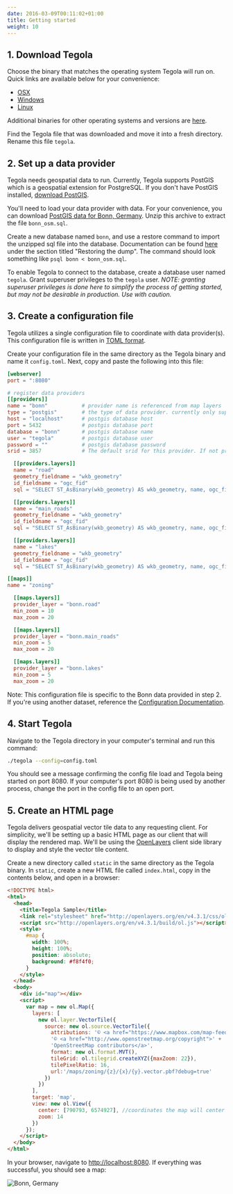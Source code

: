 ```yaml
---
date: 2016-03-09T00:11:02+01:00
title: Getting started
weight: 10
---
```


## 1. Download Tegola
Choose the binary that matches the operating system Tegola will run on. Quick links are available below for your convenience:

- [OSX](https://github.com/terranodo/tegola/releases/download/v0.3.2/tegola_darwin_amd64)
- [Windows](https://github.com/terranodo/tegola/releases/download/v0.3.2/tegola_windows_amd64.exe)
- [Linux](https://github.com/terranodo/tegola/releases/download/v0.3.2/tegola_linux_amd64)

Additional binaries for other operating systems and versions are [here](https://github.com/terranodo/tegola/releases).

Find the Tegola file that was downloaded and move it into a fresh directory. Rename this file `tegola`.

## 2. Set up a data provider

Tegola needs geospatial data to run. Currently, Tegola supports PostGIS which is a geospatial extension for PostgreSQL. If you don't have PostGIS installed, [download PostGIS](http://postgis.net/install/).

You'll need to load your data provider with data. For your convenience, you can download [PostGIS data for Bonn, Germany](https://s3-us-west-2.amazonaws.com/tegola/bonn_osm.sql.tgz). Unzip this archive to extract the file `bonn_osm.sql`.

Create a new database named `bonn`, and use a restore command to import the unzipped sql file into the database. Documentation can be found [here](https://www.postgresql.org/docs/current/static/backup.html) under the section titled "Restoring the dump". The command should look something like `psql bonn < bonn_osm.sql`.

To enable Tegola to connect to the database, create a database user named `tegola`. Grant superuser privileges to the `tegola` user. *NOTE: granting superuser privileges is done here to simplify the process of getting started, but may not be desirable in production. Use with caution.*

## 3. Create a configuration file

Tegola utilizes a single configuration file to coordinate with data provider(s). This configuration file is written in [TOML format](https://github.com/toml-lang/toml).

Create your configuration file in the same directory as the Tegola binary and name it `config.toml`. Next, copy and paste the following into this file:

```toml
[webserver]
port = ":8080"

# register data providers
[[providers]]
name = "bonn"           # provider name is referenced from map layers
type = "postgis"        # the type of data provider. currently only supports postgis
host = "localhost"      # postgis database host
port = 5432             # postgis database port
database = "bonn"       # postgis database name
user = "tegola"         # postgis database user
password = ""           # postgis database password
srid = 3857             # The default srid for this provider. If not provided it will be WebMercator (3857)

  [[providers.layers]]
  name = "road"
  geometry_fieldname = "wkb_geometry"
  id_fieldname = "ogc_fid"
  sql = "SELECT ST_AsBinary(wkb_geometry) AS wkb_geometry, name, ogc_fid FROM all_roads_3857 WHERE wkb_geometry && !BBOX!"

  [[providers.layers]]
  name = "main_roads"
  geometry_fieldname = "wkb_geometry"
  id_fieldname = "ogc_fid"
  sql = "SELECT ST_AsBinary(wkb_geometry) AS wkb_geometry, name, ogc_fid FROM main_roads_3857 WHERE wkb_geometry && !BBOX!"

  [[providers.layers]]
  name = "lakes"
  geometry_fieldname = "wkb_geometry"
  id_fieldname = "ogc_fid"
  sql = "SELECT ST_AsBinary(wkb_geometry) AS wkb_geometry, name, ogc_fid FROM lakes_3857 WHERE wkb_geometry && !BBOX!"

[[maps]]
name = "zoning"

  [[maps.layers]]
  provider_layer = "bonn.road"
  min_zoom = 10
  max_zoom = 20

  [[maps.layers]]
  provider_layer = "bonn.main_roads"
  min_zoom = 5
  max_zoom = 20

  [[maps.layers]]
  provider_layer = "bonn.lakes"
  min_zoom = 5
  max_zoom = 20
```

Note: This configuration file is specific to the Bonn data provided in step 2. If you're using another dataset, reference the [Configuration Documentation](/configuration).

## 4. Start Tegola

Navigate to the Tegola directory in your computer's terminal and run this command:

```sh
./tegola --config=config.toml
```

You should see a message confirming the config file load and Tegola being started on port 8080. If your computer's port 8080 is being used by another process, change the port in the config file to an open port.

## 5. Create an HTML page

Tegola delivers geospatial vector tile data to any requesting client. For simplicity, we'll be setting up a basic HTML page as our client that will display the rendered map. We'll be using the [OpenLayers](http://openlayers.org/) client side library to display and style the vector tile content.

Create a new directory called `static` in the same directory as the Tegola binary. In `static`, create a new HTML file called `index.html`, copy in the contents below, and open in a browser:

```html
<!DOCTYPE html>
<html>
  <head>
    <title>Tegola Sample</title>
    <link rel="stylesheet" href="http://openlayers.org/en/v4.3.1/css/ol.css" type="text/css">
    <script src="http://openlayers.org/en/v4.3.1/build/ol.js"></script>
    <style>
      #map {
        width: 100%;
        height: 100%;
        position: absolute;
        background: #f8f4f0;
      }
    </style>
  </head>
  <body>
    <div id="map"></div>
    <script>
      var map = new ol.Map({
        layers: [
          new ol.layer.VectorTile({
            source: new ol.source.VectorTile({
              attributions: '© <a href="https://www.mapbox.com/map-feedback/">Mapbox</a> ' +
              '© <a href="http://www.openstreetmap.org/copyright">' +
              'OpenStreetMap contributors</a>',
              format: new ol.format.MVT(),
              tileGrid: ol.tilegrid.createXYZ({maxZoom: 22}),
              tilePixelRatio: 16,
              url:'/maps/zoning/{z}/{x}/{y}.vector.pbf?debug=true'
            })
          })
        ],
        target: 'map',
        view: new ol.View({
          center: [790793, 6574927], //coordinates the map will center on initially
          zoom: 14
        })
      });
    </script>
  </body>
</html>
```

In your browser, navigate to [http://localhost:8080](http://localhost:8080). If everything was successful, you should see a map:

![Bonn, Germany](/images/bonn.png)
